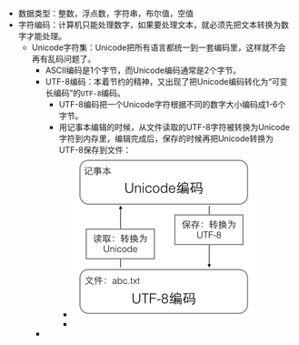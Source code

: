 - 数据类型：整数，浮点数，字符串，布尔值，空值
- 字符编码：计算机只能处理数字，如果要处理文本，就必须先把文本转换为数字才能处理。
	- Unicode字符集：Unicode把所有语言都统一到一套编码里，这样就不会再有乱码问题了。
		- ASCII编码是1个字节，而Unicode编码通常是2个字节。
		- UTF-8编码：本着节约的精神，又出现了把Unicode编码转化为“可变长编码”的`UTF-8`编码。
			- UTF-8编码把一个Unicode字符根据不同的数字大小编码成1-6个字节。
			- 用记事本编辑的时候，从文件读取的UTF-8字符被转换为Unicode字符到内存里，编辑完成后，保存的时候再把Unicode转换为UTF-8保存到文件：
				- ![image.png](../assets/image_1697453197598_0.png)
				-
		-